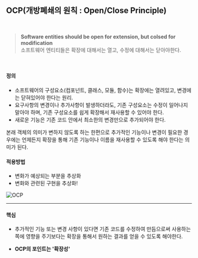 ## OCP(개방폐쇄의 원칙 : Open/Close Principle)
<br/>

> **Software entities should be open for extension, but colsed for modification**  
> 소프트웨어 엔티티들은 확장에 대해서는 열고, 수정에 대해서는 닫아야한다.  

<br/>

#### 정의

- 소프트웨어의 구성요소(컴포넌트, 클래스, 모듈, 함수)는 확장에는 열려있고, 변경에는 닫혀있어야 한다는 원리.
- 요구사항의 변경이나 추가사항이 발생하더라도, 기존 구성요소는 수정이 일어나지 말아야 하며, 기존 구성요소를 쉽게 확장해서 재사용할 수 있어야 한다.
- 새로운 기능은 기존 코드 안에서 최소한의 변경만으로 추가되어야 한다.

본래 객체의 의미가 변하지 않도록 하는 한편으로 추가적인 기능이나 변경이 필요한 경우에는 언제든지 확장을 통해 기존 기능이나 이름을 재사용할 수 있도록 해야 한다는 의미가 된다.

#### 적용방법
- 변화가 예상되는 부분을 추상화
- 변화와 관련된 구현을 추상화!

![OCP](http://i.imgur.com/gxcCbRl.png)

***

#### 핵심
- 추가적인 기능 또는 변경 사항이 있다면 기존 코드를 수정하여 만듬으로써 사용하는 쪽에 영향을 주기보다는 확장을 통해서 원하는 결과를 얻을 수 있도록 해야한다.

- **OCP의 포인트는 '확장성'**
